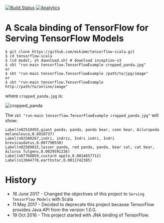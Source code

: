 [![Build Status](https://travis-ci.org/mskimm/tensorflow-scala.svg?branch=master)](https://travis-ci.org/mskimm/tensorflow-scala)
[![Analytics](https://ga-beacon.appspot.com/UA-98128111-1/tensorflow-scala)](https://github.com/igrigorik/ga-beacon)

# A Scala binding of TensorFlow for Serving TensorFlow Models

```
$ git clone https://github.com/mskimm/tensorflow-scala.git
$ cd tensorflow-scala
$ (cd model; sh download.sh) # download inception-v3
$ sbt "run-main tensorflow.TensorFlowExample cropped_panda.jpg"
or
$ sbt "run-main tensorflow.TensorFlowExample /path/to/jpg/image"
or
$ sbt "run-main tensorflow.TensorFlowExample http://path/to/online/image"
```

where `cropped_panda.jpg` is:

![cropped_panda](https://raw.githubusercontent.com/mskimm/tensorflow-scala/master/cropped_panda.jpg)

The `sbt "run-main tensorflow.TensorFlowExample cropped_panda.jpg"` will show:

```
Label(n02510455,giant panda, panda, panda bear, coon bear, Ailuropoda melanoleuca,0.8910737)
Label(n02500267,indri, indris, Indri indri, Indri brevicaudatus,0.007790538)
Label(n02509815,lesser panda, red panda, panda, bear cat, cat bear, Ailurus fulgens,0.0029591226)
Label(n07760859,custard apple,0.0014657712)
Label(n13044778,earthstar,0.0011742385)
```

# History
 - 16 June 2017 - Changed the objectives of this project to `Serving TensorFlow Models` with Scala
 - 11 May 2017 - Decided to deprecate this project because TensorFlow provides Java API from the version 1.0.0.
 - 19 Oct 2016 - This project started with JNA binding of TensorFlow.

 
